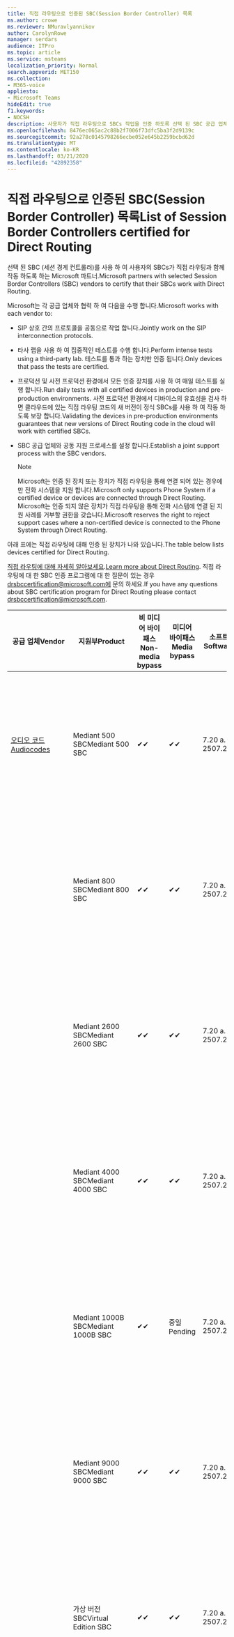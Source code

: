 ```yaml
---
title: 직접 라우팅으로 인증된 SBC(Session Border Controller) 목록
ms.author: crowe
ms.reviewer: NMuravlyannikov
author: CarolynRowe
manager: serdars
audience: ITPro
ms.topic: article
ms.service: msteams
localization_priority: Normal
search.appverid: MET150
ms.collection:
- M365-voice
appliesto:
- Microsoft Teams
hideEdit: true
f1.keywords:
- NOCSH
description: 사용자가 직접 라우팅으로 SBCs 작업을 인증 하도록 선택 된 SBC 공급 업체와의 협력 파트너.
ms.openlocfilehash: 8476ec065ac2c88b2f7006f73dfc5ba3f2d9139c
ms.sourcegitcommit: 92a278c0145798266ecbe052e645b2259bcbd62d
ms.translationtype: MT
ms.contentlocale: ko-KR
ms.lasthandoff: 03/21/2020
ms.locfileid: "42892358"
---
```

# <a name="list-of-session-border-controllers-certified-for-direct-routing"></a><span data-ttu-id="e7165-103">직접 라우팅으로 인증된 SBC(Session Border Controller) 목록</span><span class="sxs-lookup"><span data-stu-id="e7165-103">List of Session Border Controllers certified for Direct Routing</span></span>

<span data-ttu-id="e7165-104">선택 된 SBC (세션 경계 컨트롤러)를 사용 하 여 사용자의 SBCs가 직접 라우팅과 함께 작동 하도록 하는 Microsoft 파트너.</span><span class="sxs-lookup"><span data-stu-id="e7165-104">Microsoft partners with selected Session Border Controllers (SBC) vendors to certify that their SBCs work with Direct Routing.</span></span> 

<span data-ttu-id="e7165-105">Microsoft는 각 공급 업체와 협력 하 여 다음을 수행 합니다.</span><span class="sxs-lookup"><span data-stu-id="e7165-105">Microsoft works with each vendor to:</span></span> 

- <span data-ttu-id="e7165-106">SIP 상호 간의 프로토콜을 공동으로 작업 합니다.</span><span class="sxs-lookup"><span data-stu-id="e7165-106">Jointly work on the SIP interconnection protocols.</span></span>
- <span data-ttu-id="e7165-107">타사 랩을 사용 하 여 집중적인 테스트를 수행 합니다.</span><span class="sxs-lookup"><span data-stu-id="e7165-107">Perform intense tests using a third-party lab.</span></span> <span data-ttu-id="e7165-108">테스트를 통과 하는 장치만 인증 됩니다.</span><span class="sxs-lookup"><span data-stu-id="e7165-108">Only devices that pass the tests are certified.</span></span> 
- <span data-ttu-id="e7165-109">프로덕션 및 사전 프로덕션 환경에서 모든 인증 장치를 사용 하 여 매일 테스트를 실행 합니다.</span><span class="sxs-lookup"><span data-stu-id="e7165-109">Run daily tests with all certified devices in production and pre-production environments.</span></span> <span data-ttu-id="e7165-110">사전 프로덕션 환경에서 디바이스의 유효성을 검사 하면 클라우드에 있는 직접 라우팅 코드의 새 버전이 정식 SBCs를 사용 하 여 작동 하도록 보장 합니다.</span><span class="sxs-lookup"><span data-stu-id="e7165-110">Validating the devices in pre-production environments guarantees that new versions of Direct Routing code in the cloud will work with certified SBCs.</span></span> 
- <span data-ttu-id="e7165-111">SBC 공급 업체와 공동 지원 프로세스를 설정 합니다.</span><span class="sxs-lookup"><span data-stu-id="e7165-111">Establish a joint support process with the SBC vendors.</span></span>


  > [!NOTE]
  > <span data-ttu-id="e7165-112">Microsoft는 인증 된 장치 또는 장치가 직접 라우팅을 통해 연결 되어 있는 경우에만 전화 시스템을 지원 합니다.</span><span class="sxs-lookup"><span data-stu-id="e7165-112">Microsoft only supports Phone System if a certified device or devices are connected through Direct Routing.</span></span> <span data-ttu-id="e7165-113">Microsoft는 인증 되지 않은 장치가 직접 라우팅을 통해 전화 시스템에 연결 된 지원 사례를 거부할 권한을 갖습니다.</span><span class="sxs-lookup"><span data-stu-id="e7165-113">Microsoft reserves the right to reject support cases where a non-certified device is connected to the Phone System through Direct Routing.</span></span> 

<span data-ttu-id="e7165-114">아래 표에는 직접 라우팅에 대해 인증 된 장치가 나와 있습니다.</span><span class="sxs-lookup"><span data-stu-id="e7165-114">The table below lists devices certified for Direct Routing.</span></span> 

<span data-ttu-id="e7165-115">[직접 라우팅에 대해 자세히 알아보세요](https://aka.ms/dr).</span><span class="sxs-lookup"><span data-stu-id="e7165-115">[Learn more about Direct Routing](https://aka.ms/dr).</span></span> <span data-ttu-id="e7165-116">직접 라우팅에 대 한 SBC 인증 프로그램에 대 한 질문이 있는 경우 drsbccertification@microsoft.com에 문의 하세요.</span><span class="sxs-lookup"><span data-stu-id="e7165-116">If you have any questions about SBC certification program for Direct Routing please contact drsbccertification@microsoft.com.</span></span>


|                                                       <span data-ttu-id="e7165-117">공급 업체</span><span class="sxs-lookup"><span data-stu-id="e7165-117">Vendor</span></span>                                                        |       <span data-ttu-id="e7165-118">지원부</span><span class="sxs-lookup"><span data-stu-id="e7165-118">Product</span></span>       | <span data-ttu-id="e7165-119">비 미디어 바이패스</span><span class="sxs-lookup"><span data-stu-id="e7165-119">Non-media bypass</span></span> | <span data-ttu-id="e7165-120">미디어 바이패스</span><span class="sxs-lookup"><span data-stu-id="e7165-120">Media bypass</span></span> | <span data-ttu-id="e7165-121">소프트웨어 버전</span><span class="sxs-lookup"><span data-stu-id="e7165-121">Software version</span></span> | <span data-ttu-id="e7165-122">E911 공급자를 사용 하 여 유효성 검사</span><span class="sxs-lookup"><span data-stu-id="e7165-122">Validated with E911 providers</span></span> | <span data-ttu-id="e7165-123">ELIN 가능</span><span class="sxs-lookup"><span data-stu-id="e7165-123">ELIN capable</span></span>
|---------------------------------------------------------------------------------------------------------------------|---------------------|------------------|--------------|------------------|-----------------|------------------|
| [<span data-ttu-id="e7165-124">오디오 코드</span><span class="sxs-lookup"><span data-stu-id="e7165-124">Audiocodes</span></span>](https://www.audiocodes.com/solutions-products/products/products-for-microsoft-365/direct-routing-for-microsoft-teams) |   <span data-ttu-id="e7165-125">Mediant 500 SBC</span><span class="sxs-lookup"><span data-stu-id="e7165-125">Mediant 500 SBC</span></span>   |     <span data-ttu-id="e7165-126">&#10004;</span><span class="sxs-lookup"><span data-stu-id="e7165-126">&#10004;</span></span>     |   <span data-ttu-id="e7165-127">&#10004;</span><span class="sxs-lookup"><span data-stu-id="e7165-127">&#10004;</span></span>    |  <span data-ttu-id="e7165-128">7.20 a. 250</span><span class="sxs-lookup"><span data-stu-id="e7165-128">7.20A.250</span></span>   | <ul> <li> [<span data-ttu-id="e7165-129">대역폭 동적 위치 라우팅</span><span class="sxs-lookup"><span data-stu-id="e7165-129">Bandwidth Dynamic Location Routing</span></span>](https://www.bandwidth.com/partners/microsoft-teams-direct-routing) </li> <li><span data-ttu-id="e7165-130">Intrado</span><span class="sxs-lookup"><span data-stu-id="e7165-130">Intrado ERS</span></span> </li> <li><span data-ttu-id="e7165-131">Intrado</span><span class="sxs-lookup"><span data-stu-id="e7165-131">Intrado EGW</span></span></li> <li> <span data-ttu-id="e7165-132">빨강 하늘 가로 이동성</span><span class="sxs-lookup"><span data-stu-id="e7165-132">Red Sky Horizon Mobility</span></span> </li>  </ul>
|                                                                                                                     |   <span data-ttu-id="e7165-133">Mediant 800 SBC</span><span class="sxs-lookup"><span data-stu-id="e7165-133">Mediant 800 SBC</span></span>   |     <span data-ttu-id="e7165-134">&#10004;</span><span class="sxs-lookup"><span data-stu-id="e7165-134">&#10004;</span></span>     |   <span data-ttu-id="e7165-135">&#10004;</span><span class="sxs-lookup"><span data-stu-id="e7165-135">&#10004;</span></span>     |  <span data-ttu-id="e7165-136">7.20 a. 250</span><span class="sxs-lookup"><span data-stu-id="e7165-136">7.20A.250</span></span>   | <ul> <li> [<span data-ttu-id="e7165-137">대역폭 동적 위치 라우팅</span><span class="sxs-lookup"><span data-stu-id="e7165-137">Bandwidth Dynamic Location Routing</span></span>](https://www.bandwidth.com/partners/microsoft-teams-direct-routing) </li> <li><span data-ttu-id="e7165-138">Intrado</span><span class="sxs-lookup"><span data-stu-id="e7165-138">Intrado ERS</span></span> </li> <li><span data-ttu-id="e7165-139">Intrado</span><span class="sxs-lookup"><span data-stu-id="e7165-139">Intrado EGW</span></span></li> <li> <span data-ttu-id="e7165-140">빨강 하늘 가로 이동성</span><span class="sxs-lookup"><span data-stu-id="e7165-140">Red Sky Horizon Mobility</span></span> </li>  </ul>  |    |
|                                                                                                                     |  <span data-ttu-id="e7165-141">Mediant 2600 SBC</span><span class="sxs-lookup"><span data-stu-id="e7165-141">Mediant 2600 SBC</span></span>   |     <span data-ttu-id="e7165-142">&#10004;</span><span class="sxs-lookup"><span data-stu-id="e7165-142">&#10004;</span></span>     |   <span data-ttu-id="e7165-143">&#10004;</span><span class="sxs-lookup"><span data-stu-id="e7165-143">&#10004;</span></span>    |  <span data-ttu-id="e7165-144">7.20 a. 250</span><span class="sxs-lookup"><span data-stu-id="e7165-144">7.20A.250</span></span>   |   <ul> <li> [<span data-ttu-id="e7165-145">대역폭 동적 위치 라우팅</span><span class="sxs-lookup"><span data-stu-id="e7165-145">Bandwidth Dynamic Location Routing</span></span>](https://www.bandwidth.com/partners/microsoft-teams-direct-routing) </li> <li><span data-ttu-id="e7165-146">Intrado</span><span class="sxs-lookup"><span data-stu-id="e7165-146">Intrado ERS</span></span> </li> <li><span data-ttu-id="e7165-147">Intrado</span><span class="sxs-lookup"><span data-stu-id="e7165-147">Intrado EGW</span></span></li> <li> <span data-ttu-id="e7165-148">빨강 하늘 가로 이동성</span><span class="sxs-lookup"><span data-stu-id="e7165-148">Red Sky Horizon Mobility</span></span> </li>  </ul>  |    |    
|                                                                                                                     |  <span data-ttu-id="e7165-149">Mediant 4000 SBC</span><span class="sxs-lookup"><span data-stu-id="e7165-149">Mediant 4000 SBC</span></span>   |     <span data-ttu-id="e7165-150">&#10004;</span><span class="sxs-lookup"><span data-stu-id="e7165-150">&#10004;</span></span>     |   <span data-ttu-id="e7165-151">&#10004;</span><span class="sxs-lookup"><span data-stu-id="e7165-151">&#10004;</span></span>     |  <span data-ttu-id="e7165-152">7.20 a. 250</span><span class="sxs-lookup"><span data-stu-id="e7165-152">7.20A.250</span></span>   |  <ul> <li> [<span data-ttu-id="e7165-153">대역폭 동적 위치 라우팅</span><span class="sxs-lookup"><span data-stu-id="e7165-153">Bandwidth Dynamic Location Routing</span></span>](https://www.bandwidth.com/partners/microsoft-teams-direct-routing) </li> <li><span data-ttu-id="e7165-154">Intrado</span><span class="sxs-lookup"><span data-stu-id="e7165-154">Intrado ERS</span></span> </li> <li><span data-ttu-id="e7165-155">Intrado</span><span class="sxs-lookup"><span data-stu-id="e7165-155">Intrado EGW</span></span></li> <li> <span data-ttu-id="e7165-156">빨강 하늘 가로 이동성</span><span class="sxs-lookup"><span data-stu-id="e7165-156">Red Sky Horizon Mobility</span></span> </li>  </ul>  |    |    
|                                                                                                                     | <span data-ttu-id="e7165-157">Mediant 1000B SBC</span><span class="sxs-lookup"><span data-stu-id="e7165-157">Mediant 1000B  SBC</span></span>  |     <span data-ttu-id="e7165-158">&#10004;</span><span class="sxs-lookup"><span data-stu-id="e7165-158">&#10004;</span></span>     |   <span data-ttu-id="e7165-159">중일</span><span class="sxs-lookup"><span data-stu-id="e7165-159">Pending</span></span>     |  <span data-ttu-id="e7165-160">7.20 a. 250</span><span class="sxs-lookup"><span data-stu-id="e7165-160">7.20A.250</span></span>  |  <ul> <li> [<span data-ttu-id="e7165-161">대역폭 동적 위치 라우팅</span><span class="sxs-lookup"><span data-stu-id="e7165-161">Bandwidth Dynamic Location Routing</span></span>](https://www.bandwidth.com/partners/microsoft-teams-direct-routing) </li> <li><span data-ttu-id="e7165-162">Intrado</span><span class="sxs-lookup"><span data-stu-id="e7165-162">Intrado ERS</span></span> </li> <li><span data-ttu-id="e7165-163">Intrado</span><span class="sxs-lookup"><span data-stu-id="e7165-163">Intrado EGW</span></span></li> <li> <span data-ttu-id="e7165-164">빨강 하늘 가로 이동성</span><span class="sxs-lookup"><span data-stu-id="e7165-164">Red Sky Horizon Mobility</span></span> </li>  </ul>  |    |    
|                                                                                                                     | <span data-ttu-id="e7165-165">Mediant 9000 SBC</span><span class="sxs-lookup"><span data-stu-id="e7165-165">Mediant 9000  SBC</span></span>  |     <span data-ttu-id="e7165-166">&#10004;</span><span class="sxs-lookup"><span data-stu-id="e7165-166">&#10004;</span></span>     |   <span data-ttu-id="e7165-167">&#10004;</span><span class="sxs-lookup"><span data-stu-id="e7165-167">&#10004;</span></span>     |  <span data-ttu-id="e7165-168">7.20 a. 250</span><span class="sxs-lookup"><span data-stu-id="e7165-168">7.20A.250</span></span>   | <ul> <li> [<span data-ttu-id="e7165-169">대역폭 동적 위치 라우팅</span><span class="sxs-lookup"><span data-stu-id="e7165-169">Bandwidth Dynamic Location Routing</span></span>](https://www.bandwidth.com/partners/microsoft-teams-direct-routing) </li> <li><span data-ttu-id="e7165-170">Intrado</span><span class="sxs-lookup"><span data-stu-id="e7165-170">Intrado ERS</span></span> </li> <li><span data-ttu-id="e7165-171">Intrado</span><span class="sxs-lookup"><span data-stu-id="e7165-171">Intrado EGW</span></span></li> <li> <span data-ttu-id="e7165-172">빨강 하늘 가로 이동성</span><span class="sxs-lookup"><span data-stu-id="e7165-172">Red Sky Horizon Mobility</span></span> </li>  </ul>    |    |                                                                       
|                                                                                                                     | <span data-ttu-id="e7165-173">가상 버전 SBC</span><span class="sxs-lookup"><span data-stu-id="e7165-173">Virtual Edition SBC</span></span> |     <span data-ttu-id="e7165-174">&#10004;</span><span class="sxs-lookup"><span data-stu-id="e7165-174">&#10004;</span></span>     |   <span data-ttu-id="e7165-175">&#10004;</span><span class="sxs-lookup"><span data-stu-id="e7165-175">&#10004;</span></span>     |  <span data-ttu-id="e7165-176">7.20 a. 250</span><span class="sxs-lookup"><span data-stu-id="e7165-176">7.20A.250</span></span> |  <ul> <li> [<span data-ttu-id="e7165-177">대역폭 동적 위치 라우팅</span><span class="sxs-lookup"><span data-stu-id="e7165-177">Bandwidth Dynamic Location Routing</span></span>](https://www.bandwidth.com/partners/microsoft-teams-direct-routing) </li> <li><span data-ttu-id="e7165-178">Intrado</span><span class="sxs-lookup"><span data-stu-id="e7165-178">Intrado ERS</span></span> </li> <li><span data-ttu-id="e7165-179">Intrado</span><span class="sxs-lookup"><span data-stu-id="e7165-179">Intrado EGW</span></span></li> <li> <span data-ttu-id="e7165-180">빨강 하늘 가로 이동성</span><span class="sxs-lookup"><span data-stu-id="e7165-180">Red Sky Horizon Mobility</span></span> </li>  </ul>   |  <span data-ttu-id="e7165-181">예</span><span class="sxs-lookup"><span data-stu-id="e7165-181">Yes</span></span>  |    
|  [<span data-ttu-id="e7165-182">리본 통신</span><span class="sxs-lookup"><span data-stu-id="e7165-182">Ribbon Communications</span></span>](https://ribboncommunications.com/solutions/enterprise-solutions/microsoft-skype-business)  |      <span data-ttu-id="e7165-183">SBC 5110</span><span class="sxs-lookup"><span data-stu-id="e7165-183">SBC 5110</span></span>       |     <span data-ttu-id="e7165-184">&#10004;</span><span class="sxs-lookup"><span data-stu-id="e7165-184">&#10004;</span></span>     |   <span data-ttu-id="e7165-185">&#10004;</span><span class="sxs-lookup"><span data-stu-id="e7165-185">&#10004;</span></span>    |       <span data-ttu-id="e7165-186">7.2</span><span class="sxs-lookup"><span data-stu-id="e7165-186">7.2</span></span>       | <ul> <li> [<span data-ttu-id="e7165-187">대역폭 동적 위치 라우팅</span><span class="sxs-lookup"><span data-stu-id="e7165-187">Bandwidth Dynamic Location Routing</span></span>](https://www.bandwidth.com/partners/microsoft-teams-direct-routing) </li> <li><span data-ttu-id="e7165-188">Intrado</span><span class="sxs-lookup"><span data-stu-id="e7165-188">Intrado ERS</span></span> </li> <li><span data-ttu-id="e7165-189">Intrado</span><span class="sxs-lookup"><span data-stu-id="e7165-189">Intrado EGW</span></span></li> <li> <span data-ttu-id="e7165-190">빨강 하늘 가로 이동성</span><span class="sxs-lookup"><span data-stu-id="e7165-190">Red Sky Horizon Mobility</span></span> </li>  </ul> |   <span data-ttu-id="e7165-191">아니요</span><span class="sxs-lookup"><span data-stu-id="e7165-191">No</span></span> |    
|                                                                                                                     |      <span data-ttu-id="e7165-192">SBC 5210</span><span class="sxs-lookup"><span data-stu-id="e7165-192">SBC 5210</span></span>       |     <span data-ttu-id="e7165-193">&#10004;</span><span class="sxs-lookup"><span data-stu-id="e7165-193">&#10004;</span></span>     |  <span data-ttu-id="e7165-194">&#10004;</span><span class="sxs-lookup"><span data-stu-id="e7165-194">&#10004;</span></span>    |       <span data-ttu-id="e7165-195">7.2</span><span class="sxs-lookup"><span data-stu-id="e7165-195">7.2</span></span>       |  <ul> <li> [<span data-ttu-id="e7165-196">대역폭 동적 위치 라우팅</span><span class="sxs-lookup"><span data-stu-id="e7165-196">Bandwidth Dynamic Location Routing</span></span>](https://www.bandwidth.com/partners/microsoft-teams-direct-routing) </li> <li><span data-ttu-id="e7165-197">Intrado</span><span class="sxs-lookup"><span data-stu-id="e7165-197">Intrado ERS</span></span> </li> <li><span data-ttu-id="e7165-198">Intrado</span><span class="sxs-lookup"><span data-stu-id="e7165-198">Intrado EGW</span></span></li> <li> <span data-ttu-id="e7165-199">빨강 하늘 가로 이동성</span><span class="sxs-lookup"><span data-stu-id="e7165-199">Red Sky Horizon Mobility</span></span> </li> </ul> | <span data-ttu-id="e7165-200">아니요</span><span class="sxs-lookup"><span data-stu-id="e7165-200">No</span></span>   |    
|                                                                                                                     |      <span data-ttu-id="e7165-201">SBC 5400</span><span class="sxs-lookup"><span data-stu-id="e7165-201">SBC 5400</span></span>       |     <span data-ttu-id="e7165-202">&#10004;</span><span class="sxs-lookup"><span data-stu-id="e7165-202">&#10004;</span></span>     |   <span data-ttu-id="e7165-203">&#10004;</span><span class="sxs-lookup"><span data-stu-id="e7165-203">&#10004;</span></span>   |       <span data-ttu-id="e7165-204">7.2</span><span class="sxs-lookup"><span data-stu-id="e7165-204">7.2</span></span>       |  <ul> <li> [<span data-ttu-id="e7165-205">대역폭 동적 위치 라우팅</span><span class="sxs-lookup"><span data-stu-id="e7165-205">Bandwidth Dynamic Location Routing</span></span>](https://www.bandwidth.com/partners/microsoft-teams-direct-routing) </li><li><span data-ttu-id="e7165-206">Intrado</span><span class="sxs-lookup"><span data-stu-id="e7165-206">Intrado ERS</span></span> </li> <li><span data-ttu-id="e7165-207">Intrado</span><span class="sxs-lookup"><span data-stu-id="e7165-207">Intrado EGW</span></span></li> <li> <span data-ttu-id="e7165-208">빨강 하늘 가로 이동성</span><span class="sxs-lookup"><span data-stu-id="e7165-208">Red Sky Horizon Mobility</span></span> </li> </ul>  |<span data-ttu-id="e7165-209">아니요</span><span class="sxs-lookup"><span data-stu-id="e7165-209">No</span></span>|    
|                                                                                                                     |      <span data-ttu-id="e7165-210">SBC 7000</span><span class="sxs-lookup"><span data-stu-id="e7165-210">SBC 7000</span></span>       |     <span data-ttu-id="e7165-211">&#10004;</span><span class="sxs-lookup"><span data-stu-id="e7165-211">&#10004;</span></span>     |   <span data-ttu-id="e7165-212">&#10004;</span><span class="sxs-lookup"><span data-stu-id="e7165-212">&#10004;</span></span>    |       <span data-ttu-id="e7165-213">7.2</span><span class="sxs-lookup"><span data-stu-id="e7165-213">7.2</span></span>       |   <ul> <li> [<span data-ttu-id="e7165-214">대역폭 동적 위치 라우팅</span><span class="sxs-lookup"><span data-stu-id="e7165-214">Bandwidth Dynamic Location Routing</span></span>](https://www.bandwidth.com/partners/microsoft-teams-direct-routing) </li> <li><span data-ttu-id="e7165-215">Intrado</span><span class="sxs-lookup"><span data-stu-id="e7165-215">Intrado ERS</span></span> </li> <li><span data-ttu-id="e7165-216">Intrado</span><span class="sxs-lookup"><span data-stu-id="e7165-216">Intrado EGW</span></span></li> <li> <span data-ttu-id="e7165-217">빨강 하늘 가로 이동성</span><span class="sxs-lookup"><span data-stu-id="e7165-217">Red Sky Horizon Mobility</span></span> </li> </ul> |  <span data-ttu-id="e7165-218">아니요</span><span class="sxs-lookup"><span data-stu-id="e7165-218">No</span></span>  |    
|                                                                                                                     |       <span data-ttu-id="e7165-219">SBC SWe</span><span class="sxs-lookup"><span data-stu-id="e7165-219">SBC SWe</span></span>       |     <span data-ttu-id="e7165-220">&#10004;</span><span class="sxs-lookup"><span data-stu-id="e7165-220">&#10004;</span></span>     |   <span data-ttu-id="e7165-221">&#10004;</span><span class="sxs-lookup"><span data-stu-id="e7165-221">&#10004;</span></span>   |       <span data-ttu-id="e7165-222">7.2</span><span class="sxs-lookup"><span data-stu-id="e7165-222">7.2</span></span>       |   <ul> <li> [<span data-ttu-id="e7165-223">대역폭 동적 위치 라우팅</span><span class="sxs-lookup"><span data-stu-id="e7165-223">Bandwidth Dynamic Location Routing</span></span>](https://www.bandwidth.com/partners/microsoft-teams-direct-routing) </li> <li><span data-ttu-id="e7165-224">Intrado</span><span class="sxs-lookup"><span data-stu-id="e7165-224">Intrado ERS</span></span> </li> <li><span data-ttu-id="e7165-225">Intrado</span><span class="sxs-lookup"><span data-stu-id="e7165-225">Intrado EGW</span></span></li> <li> <span data-ttu-id="e7165-226">빨강 하늘 가로 이동성</span><span class="sxs-lookup"><span data-stu-id="e7165-226">Red Sky Horizon Mobility</span></span> </li> </ul> |   <span data-ttu-id="e7165-227">아니요</span><span class="sxs-lookup"><span data-stu-id="e7165-227">No</span></span> |    
|                                                                                                                     |      <span data-ttu-id="e7165-228">SBC 1000</span><span class="sxs-lookup"><span data-stu-id="e7165-228">SBC 1000</span></span>       |     <span data-ttu-id="e7165-229">&#10004;</span><span class="sxs-lookup"><span data-stu-id="e7165-229">&#10004;</span></span>     |   <span data-ttu-id="e7165-230">&#10004;</span><span class="sxs-lookup"><span data-stu-id="e7165-230">&#10004;</span></span>    |      <span data-ttu-id="e7165-231">8.0.3 (빌드 537)</span><span class="sxs-lookup"><span data-stu-id="e7165-231">8.0.3 (build 537)</span></span>     |  <ul> <li> [<span data-ttu-id="e7165-232">대역폭 동적 위치 라우팅</span><span class="sxs-lookup"><span data-stu-id="e7165-232">Bandwidth Dynamic Location Routing</span></span>](https://www.bandwidth.com/partners/microsoft-teams-direct-routing) </li> <li> <span data-ttu-id="e7165-233">Intrado</span><span class="sxs-lookup"><span data-stu-id="e7165-233">Intrado ERS</span></span> </li> <li><span data-ttu-id="e7165-234">Intrado</span><span class="sxs-lookup"><span data-stu-id="e7165-234">Intrado EGW</span></span> </li> <li> <span data-ttu-id="e7165-235">빨강 하늘 가로 이동성</span><span class="sxs-lookup"><span data-stu-id="e7165-235">Red Sky Horizon Mobility</span></span> </li> </ul>   |    <span data-ttu-id="e7165-236">예</span><span class="sxs-lookup"><span data-stu-id="e7165-236">Yes</span></span>     |    
|                                                                                                                     |      <span data-ttu-id="e7165-237">SBC 2000</span><span class="sxs-lookup"><span data-stu-id="e7165-237">SBC 2000</span></span>       |     <span data-ttu-id="e7165-238">&#10004;</span><span class="sxs-lookup"><span data-stu-id="e7165-238">&#10004;</span></span>     |   <span data-ttu-id="e7165-239">&#10004;</span><span class="sxs-lookup"><span data-stu-id="e7165-239">&#10004;</span></span>   |     <span data-ttu-id="e7165-240">8.0.3 (빌드 537)</span><span class="sxs-lookup"><span data-stu-id="e7165-240">8.0.3 (build 537)</span></span>     |  <ul> <li>[<span data-ttu-id="e7165-241">대역폭 동적 위치 라우팅</span><span class="sxs-lookup"><span data-stu-id="e7165-241">Bandwidth Dynamic Location Routing</span></span>](https://www.bandwidth.com/partners/microsoft-teams-direct-routing) </li> <li> <span data-ttu-id="e7165-242">Intrado</span><span class="sxs-lookup"><span data-stu-id="e7165-242">Intrado ERS</span></span> </li> <li><span data-ttu-id="e7165-243">Intrado</span><span class="sxs-lookup"><span data-stu-id="e7165-243">Intrado EGW</span></span> </li> <li> <span data-ttu-id="e7165-244">빨강 하늘 가로 이동성</span><span class="sxs-lookup"><span data-stu-id="e7165-244">Red Sky Horizon Mobility</span></span> </li> </ul>   |     <span data-ttu-id="e7165-245">예</span><span class="sxs-lookup"><span data-stu-id="e7165-245">Yes</span></span>      |    
|                                                                                                                     |    <span data-ttu-id="e7165-246">SBC SWe Lite</span><span class="sxs-lookup"><span data-stu-id="e7165-246">SBC SWe Lite</span></span>     |     <span data-ttu-id="e7165-247">&#10004;</span><span class="sxs-lookup"><span data-stu-id="e7165-247">&#10004;</span></span>     |  <span data-ttu-id="e7165-248">&#10004;</span><span class="sxs-lookup"><span data-stu-id="e7165-248">&#10004;</span></span>    |      <span data-ttu-id="e7165-249">8.0.3 (빌드 216)</span><span class="sxs-lookup"><span data-stu-id="e7165-249">8.0.3 (build 216)</span></span>    |  <ul> <li> [<span data-ttu-id="e7165-250">대역폭 동적 위치 라우팅</span><span class="sxs-lookup"><span data-stu-id="e7165-250">Bandwidth Dynamic Location Routing</span></span>](https://www.bandwidth.com/partners/microsoft-teams-direct-routing) </li> <li> <span data-ttu-id="e7165-251">Intrado</span><span class="sxs-lookup"><span data-stu-id="e7165-251">Intrado ERS</span></span> </li> <li><span data-ttu-id="e7165-252">Intrado</span><span class="sxs-lookup"><span data-stu-id="e7165-252">Intrado EGW</span></span> </li> <li> <span data-ttu-id="e7165-253">빨강 하늘 가로 이동성</span><span class="sxs-lookup"><span data-stu-id="e7165-253">Red Sky Horizon Mobility</span></span> </li> </ul>    |     <span data-ttu-id="e7165-254">예</span><span class="sxs-lookup"><span data-stu-id="e7165-254">Yes</span></span>      |   
| | <span data-ttu-id="e7165-255">EdgeMarc 시리즈</span><span class="sxs-lookup"><span data-stu-id="e7165-255">EdgeMarc Series</span></span> |  <span data-ttu-id="e7165-256">&#10004;</span><span class="sxs-lookup"><span data-stu-id="e7165-256">&#10004;</span></span> | | <span data-ttu-id="e7165-257">15.6.1</span><span class="sxs-lookup"><span data-stu-id="e7165-257">15.6.1</span></span> | 
|                     [<span data-ttu-id="e7165-258">Thinktel</span><span class="sxs-lookup"><span data-stu-id="e7165-258">Thinktel</span></span>](https://www.thinktel.ca/services/think-365/think-365-overview/)                      |    <span data-ttu-id="e7165-259">생각 365 SBC</span><span class="sxs-lookup"><span data-stu-id="e7165-259">Think 365 SBC</span></span>    |     <span data-ttu-id="e7165-260">&#10004;</span><span class="sxs-lookup"><span data-stu-id="e7165-260">&#10004;</span></span>     |        <span data-ttu-id="e7165-261">중일</span><span class="sxs-lookup"><span data-stu-id="e7165-261">Pending</span></span>   |       <span data-ttu-id="e7165-262">V 1.4</span><span class="sxs-lookup"><span data-stu-id="e7165-262">V1.4</span></span>       |     |    |    
|                     [<span data-ttu-id="e7165-263">Oracle</span><span class="sxs-lookup"><span data-stu-id="e7165-263">Oracle</span></span>](https://www.oracle.com/industries/communications/enterprise-session-border-controller/microsoft.html)                      |    <span data-ttu-id="e7165-264">AP 1100</span><span class="sxs-lookup"><span data-stu-id="e7165-264">AP 1100</span></span>      |    <span data-ttu-id="e7165-265">&#10004;</span><span class="sxs-lookup"><span data-stu-id="e7165-265">&#10004;</span></span>     |    <span data-ttu-id="e7165-266">&#10004;</span><span class="sxs-lookup"><span data-stu-id="e7165-266">&#10004;</span></span>    |   <span data-ttu-id="e7165-267">8.3.0.0.1</span><span class="sxs-lookup"><span data-stu-id="e7165-267">8.3.0.0.1</span></span> |   <ul> <li> [<span data-ttu-id="e7165-268">대역폭 동적 위치 라우팅</span><span class="sxs-lookup"><span data-stu-id="e7165-268">Bandwidth Dynamic Location Routing</span></span>](https://www.bandwidth.com/partners/microsoft-teams-direct-routing) </li> <li><span data-ttu-id="e7165-269">Intrado</span><span class="sxs-lookup"><span data-stu-id="e7165-269">Intrado ERS</span></span> </li> <li><span data-ttu-id="e7165-270">Intrado</span><span class="sxs-lookup"><span data-stu-id="e7165-270">Intrado EGW</span></span></li> <li> <span data-ttu-id="e7165-271">빨강 하늘 가로 이동성</span><span class="sxs-lookup"><span data-stu-id="e7165-271">Red Sky Horizon Mobility</span></span> </li>  </ul>   |    |    
|                                                                                                                    |    <span data-ttu-id="e7165-272">AP 3900</span><span class="sxs-lookup"><span data-stu-id="e7165-272">AP 3900</span></span>           |    <span data-ttu-id="e7165-273">&#10004;</span><span class="sxs-lookup"><span data-stu-id="e7165-273">&#10004;</span></span>     |    <span data-ttu-id="e7165-274">&#10004;</span><span class="sxs-lookup"><span data-stu-id="e7165-274">&#10004;</span></span>   |   <span data-ttu-id="e7165-275">8.3.0.0.1</span><span class="sxs-lookup"><span data-stu-id="e7165-275">8.3.0.0.1</span></span>  |  <ul> <li> [<span data-ttu-id="e7165-276">대역폭 동적 위치 라우팅</span><span class="sxs-lookup"><span data-stu-id="e7165-276">Bandwidth Dynamic Location Routing</span></span>](https://www.bandwidth.com/partners/microsoft-teams-direct-routing) </li> <li><span data-ttu-id="e7165-277">Intrado</span><span class="sxs-lookup"><span data-stu-id="e7165-277">Intrado ERS</span></span> </li> <li><span data-ttu-id="e7165-278">Intrado</span><span class="sxs-lookup"><span data-stu-id="e7165-278">Intrado EGW</span></span></li> <li> <span data-ttu-id="e7165-279">빨강 하늘 가로 이동성</span><span class="sxs-lookup"><span data-stu-id="e7165-279">Red Sky Horizon Mobility</span></span> </li>  </ul>  |  <span data-ttu-id="e7165-280">예</span><span class="sxs-lookup"><span data-stu-id="e7165-280">Yes</span></span>  |    
|                                                                                                                    |      <span data-ttu-id="e7165-281">AP 4600</span><span class="sxs-lookup"><span data-stu-id="e7165-281">AP 4600</span></span>         |    <span data-ttu-id="e7165-282">&#10004;</span><span class="sxs-lookup"><span data-stu-id="e7165-282">&#10004;</span></span>   |    <span data-ttu-id="e7165-283">&#10004;</span><span class="sxs-lookup"><span data-stu-id="e7165-283">&#10004;</span></span>     |     <span data-ttu-id="e7165-284">8.3.0.0.1</span><span class="sxs-lookup"><span data-stu-id="e7165-284">8.3.0.0.1</span></span>  |  <ul> <li> [<span data-ttu-id="e7165-285">대역폭 동적 위치 라우팅</span><span class="sxs-lookup"><span data-stu-id="e7165-285">Bandwidth Dynamic Location Routing</span></span>](https://www.bandwidth.com/partners/microsoft-teams-direct-routing) </li> <li><span data-ttu-id="e7165-286">Intrado</span><span class="sxs-lookup"><span data-stu-id="e7165-286">Intrado ERS</span></span> </li> <li><span data-ttu-id="e7165-287">Intrado</span><span class="sxs-lookup"><span data-stu-id="e7165-287">Intrado EGW</span></span></li> <li> <span data-ttu-id="e7165-288">빨강 하늘 가로 이동성</span><span class="sxs-lookup"><span data-stu-id="e7165-288">Red Sky Horizon Mobility</span></span> </li>  </ul>  |    |    
|                                                                                                                    |      <span data-ttu-id="e7165-289">AP 6300</span><span class="sxs-lookup"><span data-stu-id="e7165-289">AP 6300</span></span>         |    <span data-ttu-id="e7165-290">&#10004;</span><span class="sxs-lookup"><span data-stu-id="e7165-290">&#10004;</span></span>   |    <span data-ttu-id="e7165-291">&#10004;</span><span class="sxs-lookup"><span data-stu-id="e7165-291">&#10004;</span></span>     |     <span data-ttu-id="e7165-292">8.3.0.0.1</span><span class="sxs-lookup"><span data-stu-id="e7165-292">8.3.0.0.1</span></span>  |  <ul> <li> [<span data-ttu-id="e7165-293">대역폭 동적 위치 라우팅</span><span class="sxs-lookup"><span data-stu-id="e7165-293">Bandwidth Dynamic Location Routing</span></span>](https://www.bandwidth.com/partners/microsoft-teams-direct-routing) </li> <li><span data-ttu-id="e7165-294">Intrado</span><span class="sxs-lookup"><span data-stu-id="e7165-294">Intrado ERS</span></span> </li> <li><span data-ttu-id="e7165-295">Intrado</span><span class="sxs-lookup"><span data-stu-id="e7165-295">Intrado EGW</span></span></li> <li> <span data-ttu-id="e7165-296">빨강 하늘 가로 이동성</span><span class="sxs-lookup"><span data-stu-id="e7165-296">Red Sky Horizon Mobility</span></span> </li>  </ul>   |    |    
|                                                                                                                   |      <span data-ttu-id="e7165-297">AP 6350</span><span class="sxs-lookup"><span data-stu-id="e7165-297">AP 6350</span></span>           |    <span data-ttu-id="e7165-298">&#10004;</span><span class="sxs-lookup"><span data-stu-id="e7165-298">&#10004;</span></span>   |    <span data-ttu-id="e7165-299">&#10004;</span><span class="sxs-lookup"><span data-stu-id="e7165-299">&#10004;</span></span>    |     <span data-ttu-id="e7165-300">8.3.0.0.1</span><span class="sxs-lookup"><span data-stu-id="e7165-300">8.3.0.0.1</span></span>  |   <ul> <li> [<span data-ttu-id="e7165-301">대역폭 동적 위치 라우팅</span><span class="sxs-lookup"><span data-stu-id="e7165-301">Bandwidth Dynamic Location Routing</span></span>](https://www.bandwidth.com/partners/microsoft-teams-direct-routing) </li> <li><span data-ttu-id="e7165-302">Intrado</span><span class="sxs-lookup"><span data-stu-id="e7165-302">Intrado ERS</span></span> </li> <li><span data-ttu-id="e7165-303">Intrado</span><span class="sxs-lookup"><span data-stu-id="e7165-303">Intrado EGW</span></span></li> <li> <span data-ttu-id="e7165-304">빨강 하늘 가로 이동성</span><span class="sxs-lookup"><span data-stu-id="e7165-304">Red Sky Horizon Mobility</span></span> </li>  </ul>  |    |                                            
|                                                                                                                    |      <span data-ttu-id="e7165-305">VME</span><span class="sxs-lookup"><span data-stu-id="e7165-305">VME</span></span>           |    <span data-ttu-id="e7165-306">&#10004;</span><span class="sxs-lookup"><span data-stu-id="e7165-306">&#10004;</span></span>    |    <span data-ttu-id="e7165-307">&#10004;</span><span class="sxs-lookup"><span data-stu-id="e7165-307">&#10004;</span></span>    |     <span data-ttu-id="e7165-308">8.3.0.0.1</span><span class="sxs-lookup"><span data-stu-id="e7165-308">8.3.0.0.1</span></span>   |   <ul> <li> [<span data-ttu-id="e7165-309">대역폭 동적 위치 라우팅</span><span class="sxs-lookup"><span data-stu-id="e7165-309">Bandwidth Dynamic Location Routing</span></span>](https://www.bandwidth.com/partners/microsoft-teams-direct-routing) </li> <li><span data-ttu-id="e7165-310">Intrado</span><span class="sxs-lookup"><span data-stu-id="e7165-310">Intrado ERS</span></span> </li> <li><span data-ttu-id="e7165-311">Intrado</span><span class="sxs-lookup"><span data-stu-id="e7165-311">Intrado EGW</span></span></li> <li> <span data-ttu-id="e7165-312">빨강 하늘 가로 이동성</span><span class="sxs-lookup"><span data-stu-id="e7165-312">Red Sky Horizon Mobility</span></span> </li>  </ul>  |    |    
|                     [<span data-ttu-id="e7165-313">TE-시스템</span><span class="sxs-lookup"><span data-stu-id="e7165-313">TE-SYSTEMS</span></span>](https://www.anynode.de/anynode-and-microsoft-teams/)                               |     <span data-ttu-id="e7165-314">anynode</span><span class="sxs-lookup"><span data-stu-id="e7165-314">anynode</span></span>         |     <span data-ttu-id="e7165-315">&#10004;</span><span class="sxs-lookup"><span data-stu-id="e7165-315">&#10004;</span></span>   |  <span data-ttu-id="e7165-316">&#10004;</span><span class="sxs-lookup"><span data-stu-id="e7165-316">&#10004;</span></span>   |      <span data-ttu-id="e7165-317">v 3.16.2</span><span class="sxs-lookup"><span data-stu-id="e7165-317">v3.16.2</span></span>      |     |    |    


<span data-ttu-id="e7165-318">다음 표에는 직접 라우팅 및 아날로그 장치 간의 상호 운용성을 확인 하는 장치가 나와 있습니다.</span><span class="sxs-lookup"><span data-stu-id="e7165-318">The following table lists devices that are verified for interoperability between Direct Routing and Analog Devices.</span></span>

|                                                       <span data-ttu-id="e7165-319">공급 업체</span><span class="sxs-lookup"><span data-stu-id="e7165-319">Vendor</span></span>                                                        |       <span data-ttu-id="e7165-320">지원부</span><span class="sxs-lookup"><span data-stu-id="e7165-320">Product</span></span>       | <span data-ttu-id="e7165-321">유효한</span><span class="sxs-lookup"><span data-stu-id="e7165-321">Verified</span></span>
|---------------------------------------------------------------------------------------------------------------------|---------------------|------------------|
| [<span data-ttu-id="e7165-322">오디오 코드</span><span class="sxs-lookup"><span data-stu-id="e7165-322">Audiocodes</span></span>](https://www.audiocodes.com/solutions-products/products/products-for-microsoft-365/direct-routing-for-microsoft-teams) |   [<span data-ttu-id="e7165-323">ATA-1</span><span class="sxs-lookup"><span data-stu-id="e7165-323">ATA-1</span></span>](https://www.audiocodes.com/media/2373/mp-1xx-and-mp-124-datasheet.pdf)   |     <span data-ttu-id="e7165-324">&#10004;</span><span class="sxs-lookup"><span data-stu-id="e7165-324">&#10004;</span></span>     |
| [<span data-ttu-id="e7165-325">오디오 코드</span><span class="sxs-lookup"><span data-stu-id="e7165-325">Audiocodes</span></span>](https://www.audiocodes.com/solutions-products/products/products-for-microsoft-365/direct-routing-for-microsoft-teams) |   [<span data-ttu-id="e7165-326">ATA-2</span><span class="sxs-lookup"><span data-stu-id="e7165-326">ATA-2</span></span>](https://www.audiocodes.com/media/2399/mediapack-20x-mp-20x-analog-telephone-adapters-datasheet.pdf)   |     <span data-ttu-id="e7165-327">&#10004;</span><span class="sxs-lookup"><span data-stu-id="e7165-327">&#10004;</span></span>     |
| [<span data-ttu-id="e7165-328">Ribbon</span><span class="sxs-lookup"><span data-stu-id="e7165-328">Ribbon</span></span>](https://ribboncommunications.com/solutions/enterprise-solutions/microsoft-solutions) |   [<span data-ttu-id="e7165-329">SBC 1000. 소프트웨어 버전: 8.1.1 (빌드 527)</span><span class="sxs-lookup"><span data-stu-id="e7165-329">SBC 1000. Software version: 8.1.1 (build 527)</span></span>](https://support.sonus.net/display/UXDOC81/Connect+SBC+Edge+to+Microsoft+Teams+Direct+Routing+to+Support+Analog+Devices)   |     <span data-ttu-id="e7165-330">&#10004;</span><span class="sxs-lookup"><span data-stu-id="e7165-330">&#10004;</span></span>     |
| [<span data-ttu-id="e7165-331">Ribbon</span><span class="sxs-lookup"><span data-stu-id="e7165-331">Ribbon</span></span>](https://ribboncommunications.com/solutions/enterprise-solutions/microsoft-solutions) |   [<span data-ttu-id="e7165-332">SBC 2000. 소프트웨어 버전: 8.1.1 (빌드 527)</span><span class="sxs-lookup"><span data-stu-id="e7165-332">SBC 2000. Software version: 8.1.1 (build 527)</span></span>](https://support.sonus.net/display/UXDOC81/Connect+SBC+Edge+to+Microsoft+Teams+Direct+Routing+to+Support+Analog+Devices)   |     <span data-ttu-id="e7165-333">&#10004;</span><span class="sxs-lookup"><span data-stu-id="e7165-333">&#10004;</span></span>     |


<span data-ttu-id="e7165-334">새 기능에 대 한 아이디어 등 팀에 대 한 제품 피드백을 제공 하려면 [Uservoice](https://microsoftteams.uservoice.com) 참고 주 버전에 부여 된 인증을 참조 하세요.</span><span class="sxs-lookup"><span data-stu-id="e7165-334">To give us product feedback about Teams, such as ideas for new features, see [Uservoice](https://microsoftteams.uservoice.com) Note the certification granted to a major version.</span></span> <span data-ttu-id="e7165-335">이는 주요 버전 다음의 SBC 펌웨어에 숫자가 포함 된 펌웨어가 지원 됨을 의미 합니다.</span><span class="sxs-lookup"><span data-stu-id="e7165-335">That means that firmware with any number in the SBC firmware following the major version is supported.</span></span>

